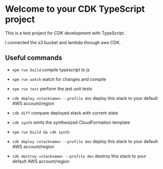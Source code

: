 # Welcome to your CDK TypeScript project

This is a test project for CDK development with TypeScript.

I connected the s3 bucket and lambda through aws CDK.

## Useful commands

* `npm run build`   compile typescript to js
* `npm run watch`   watch for changes and compile
* `npm run test`    perform the jest unit tests
* `cdk deploy <stackname> --profile dev`      deploy this stack to your default AWS account/region
* `cdk diff`        compare deployed stack with current state
* `cdk synth`       emits the synthesized CloudFormation template

* `npm run build && cdk synth`
* `cdk deploy <stackname> --profile dev`      deploy this stack to your default AWS account/region
* `cdk destroy <stackname> --profile dev`      destroy this stack to your default AWS account/region
